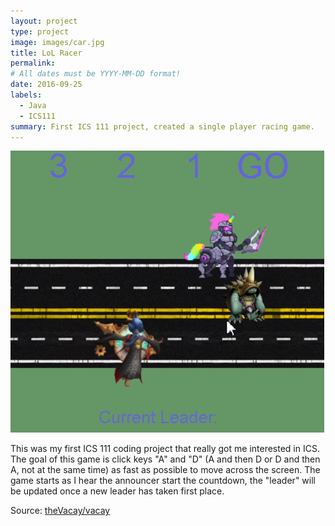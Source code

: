 ```yaml
---
layout: project
type: project
image: images/car.jpg
title: LoL Racer
permalink: 
# All dates must be YYYY-MM-DD format!
date: 2016-09-25
labels:
  - Java
  - ICS111
summary: First ICS 111 project, created a single player racing game.
---
```


<img class="ui medium right floated rounded image" src="../images/racingGame.PNG">

This was my first ICS 111 coding project that really got me interested in ICS. The goal of this game is click keys "A" and "D" (A and then D or D and then A, not at the same time) as fast as possible to move across the screen. The game starts as I hear the announcer start the countdown, the "leader" will be updated once a new leader has taken first place. 
 
Source: <a href="https://github.com/theVacay/vacay"><i class="large github icon"></i>theVacay/vacay</a>
